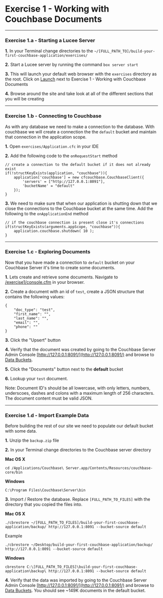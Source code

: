 # Exercise 1 - Working with Couchbase Documents

---

### Exercise 1.a - Starting a Lucee Server

**1\.** In your Terminal change directories to the `~/[FULL_PATH_TO]/build-your-first-couchbase-application/exercises/`

**2\.** Start a Lucee server by running the command `box server start`

**3\.** This will launch your default web browser with the `exercises` directory as the root.  Click on [Launch](#) next to Exercise 1 - Working with Couchbase Documents

**4\.** Browse around the site and take look at all of the different sections that you will be creating

---

### Exercise 1.b - Connecting to Couchbase

As with any database we need to make a connection to the database.  With couchbase we will create a connection the the `default` bucket and maintain that connection in the application scope. 

**1\.** Open `exercises/Application.cfc` in your IDE

**2\.** Add the following code to the `onRequestStart` method

```
// create a connection to the default bucket if it does not already exist
if(!structKeyExists(application, "couchbase")){
	application['couchbase'] = new cfcouchbase.CouchbaseClient({
		'servers' = ["http://127.0.0.1:8091"],
		'bucketName' = "default"
	});
}
```
	
**3\.** We need to make sure that when our application is shutting down that we close the connections to the Couchbase bucket at the same time.  Add the following to the `onApplicationEnd` method 

```
// if the couchbase connection is present close it's connections
if(structKeyExists(arguments.appScope, "couchbase")){
	application.couchbase.shutdown( 10 );
}
```
	
--- 

### Exercise 1.c - Exploring Documents

Now that you have made a connection to `default` bucket on your Couchbase Server it's time to create some documents. 

**1\.** Lets create and retrieve some documents.  Navigate to [/exercise1/console.cfm](/exercise1/console.cfm) in your browser.  

**2\.** Create a document with an id of `test`, create a JSON structure that contains the following values: 

```
{
	"doc_type": "test",
	"first_name": "",
	"last_name": "",
	"email": "",
	"phone": ""
}
```

**3\.** Click the "Upsert" button

**4\.** Verify that the document was created by going to the Couchbase Server Admin Console [http://127.0.0.1:8091/](http://127.0.0.1:8091/) and browse to [Data Buckets](http://127.0.0.1:8091/index.html#sec=buckets).

**5\.** Click the "Documents" button next to the **default** bucket

**6\.** Lookup your `test` document.

Note: Document ID's should be all lowercase, with only letters, numbers, underscoes, dashes and colons with a maximum length of 256 characters.  The document content must be valid JSON.

---

### Exercise 1.d - Import Example Data

Before building the rest of our site we need to populate our default bucket with some data.  

**1\.** Unzip the `backup.zip` file

**2\.** In your Terminal change directories to the Couchbase server directory

**Mac OS X**

```
cd /Applications/Couchbase\ Server.app/Contents/Resources/couchbase-core/bin
```

**Windows**

```
C:\Program Files\Couchbase\Server\bin
```

**3\.** Import / Restore the database.  Replace `[FULL_PATH_TO_FILES]` with the directory that you copied the files into.

**Mac OS X**

```
./cbrestore ~/[FULL_PATH_TO_FILES]/build-your-first-couchbase-application/backup/ http://127.0.0.1:8091 --bucket-source default
```
Example

```
./cbrestore ~/Desktop/build-your-first-couchbase-application/backup/ http://127.0.0.1:8091 --bucket-source default
```

**Windows**

```
cbrestore C:\[FULL_PATH_TO_FILES]\build-your-first-couchbase-application\backup\ http://127.0.0.1:8091 --bucket-source default
```

**4\.** Verify that the data was imported by going to the Couchbase Server Admin Console [http://127.0.0.1:8091/](http://127.0.0.1:8091/) and browse to [Data Buckets](http://127.0.0.1:8091/index.html#sec=buckets).  You should see ~149K documents in the default bucket.